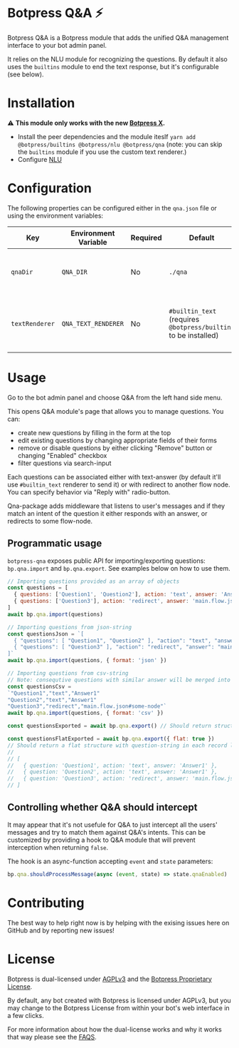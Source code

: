 # Botpress Q&A ⚡

Botpress Q&A is a Botpress module that adds the unified Q&A management interface to your bot admin panel.

It relies on the NLU module for recognizing the questions. By default it also uses the `builtins` module to end the text response, but it's configurable (see below).

# Installation

⚠️ **This module only works with the new [Botpress X](https://github.com/botpress/botpress).**

- Install the peer dependencies and the module iteslf `yarn add @botpress/builtins @botpress/nlu @botpress/qna` (note: you can skip the `builtins` module if you use the custom text renderer.)
- Configure [NLU](https://github.com/botpress/botpress/tree/master/packages/functionals/botpress-nlu#botpress-nlu-)

# Configuration

The following properties can be configured either in the `qna.json` file or using the environment variables:

| Key | Environment Variable | Required | Default | |
| ------------- | -------- | ----- | ---- | ---- |
| `qnaDir` | `QNA_DIR` | No | `./qna` | The directory where the Q&A data is stored.
| `textRenderer` | `QNA_TEXT_RENDERER` | No | `#builtin_text` (requires `@botpress/builtins` to be installed) | The _renderer_ used to format the text responses.

# Usage

Go to the bot admin panel and choose Q&A from the left hand side menu.

This opens Q&A module's page that allows you to manage questions. You can:

- create new questions by filling in the form at the top
- edit existing questions by changing appropriate fields of their forms
- remove or disable questions by either clicking "Remove" button or changing "Enabled" checkbox
- filter questions via search-input

Each questions can be associated either with text-answer (by default it'll use `#builtin_text` renderer to send it) or with redirect to another flow node. You can specify behavior via "Reply with" radio-button.

Qna-package adds middleware that listens to user's messages and if they match an intent of the question it either responds with an answer, or redirects to some flow-node.

## Programmatic usage

`botpress-qna` exposes public API for importing/exporting questions: `bp.qna.import` and `bp.qna.export`.
See examples below on how to use them.

```js
// Importing questions provided as an array of objects
const questions = [
  { questions: ['Question1', 'Question2'], action: 'text', answer: 'Answer1' },
  { questions: ['Question3'], action: 'redirect', answer: 'main.flow.json#some-node' }
]
await bp.qna.import(questions)

// Importing questions from json-string
const questionsJson = `[
  { "questions": [ "Question1", "Question2" ], "action": "text", "answer": "Answer1" },
  { "questions": [ "Question3" ], "action": "redirect", "answer": "main.flow.json#some-node" }
]`
await bp.qna.import(questions, { format: 'json' })

// Importing questions from csv-string
// Note: consequtive questions with similar answer will be merged into one record with multiple questions
const questionsCsv = 
`"Question1","text","Answer1"
"Question2","text","Answer1"
"Question3","redirect","main.flow.json#some-node"`
await bp.qna.import(questions, { format: 'csv' })
```

```js
const questionsExported = await bp.qna.export() // Should return structure similar to "questions" const in previous example

const questionsFlatExported = await bp.qna.export({ flat: true })
// Should return a flat structure with question-string in each record like this (might be useful for exporting to CSV):
// 
// [
//   { question: 'Question1', action: 'text', answer: 'Answer1' },
//   { question: 'Question2', action: 'text', answer: 'Answer1' },
//   { question: 'Question3', action: 'redirect', answer: 'main.flow.json#some-node' }
// ]
```

## Controlling whether Q&A should intercept

It may appear that it's not usefule for Q&A to just intercept all the users' messages and try to match them against Q&A's intents. This can be customized by providing a hook to Q&A module that will prevent interception when returning `false`.

The hook is an async-function accepting `event` and `state` parameters:

```js
bp.qna.shouldProcessMessage(async (event, state) => state.qnaEnabled)
```

# Contributing

The best way to help right now is by helping with the exising issues here on GitHub and by reporting new issues!

# License

Botpress is dual-licensed under [AGPLv3](/licenses/LICENSE_AGPL3) and the [Botpress Proprietary License](/licenses/LICENSE_BOTPRESS).

By default, any bot created with Botpress is licensed under AGPLv3, but you may change to the Botpress License from within your bot's web interface in a few clicks.

For more information about how the dual-license works and why it works that way please see the <a href="https://botpress.io/faq">FAQS</a>.

